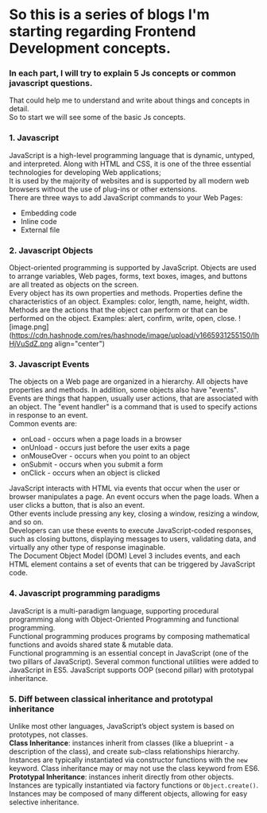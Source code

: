 # So this is a series of blogs I'm starting regarding Frontend Development concepts.

### In each part, I will try to explain 5 Js concepts or common javascript questions.
That could help me to understand and write about things and concepts in detail. <br />
So to start we will see some of the basic Js concepts.
<br/>

### 1. Javascript<br/>
JavaScript is a high-level programming language that is dynamic, untyped, and interpreted. 
Along with HTML and CSS, it is one of the three essential technologies for developing Web applications;<br> 
It is used by the majority of websites and is supported by all modern web browsers without the use of plug-ins or other extensions. <br/>
There are three ways to add JavaScript commands to your Web Pages: 
- Embedding code
- Inline code
- External file

### 2. Javascript Objects <br/>
Object-oriented programming is supported by JavaScript. Objects are used to arrange variables, Web pages, forms, text boxes, images, and buttons are all treated as objects on the screen.<br>
Every object has its own properties and methods. Properties define the characteristics of an object. Examples: color, length, name, height, width. 
<br> Methods are the actions that the object can perform or that can be performed on the object. Examples: alert, confirm, write, open, close.
![image.png](https://cdn.hashnode.com/res/hashnode/image/upload/v1665931255150/IhHjVuSdZ.png align="center")

### 3. Javascript Events <br/>
The objects on a Web page are organized in a hierarchy. All objects have properties and methods. In addition, some objects also have "events". Events are things that happen, usually user actions, that are associated with an object. The "event handler" is a command that is used to specify actions in response to an event.
<br>Common events are:

- onLoad - occurs when a page loads in a browser
- onUnload - occurs just before the user exits a page
- onMouseOver - occurs when you point to an object
- onSubmit - occurs when you submit a form
- onClick - occurs when an object is clicked <br>

JavaScript interacts with HTML via events that occur when the user or browser manipulates a page. An event occurs when the page loads. When a user clicks a button, that is also an event.<br> Other events include pressing any key, closing a window, resizing a window, and so on.<br>
Developers can use these events to execute JavaScript-coded responses, such as closing buttons, displaying messages to users, validating data, and virtually any other type of response imaginable.<br> The Document Object Model (DOM) Level 3 includes events, and each HTML element contains a set of events that can be triggered by JavaScript code.

### 4. Javascript  programming paradigms <br>
JavaScript is a multi-paradigm language, supporting procedural programming along with Object-Oriented Programming and functional programming. <br>
Functional programming produces programs by composing mathematical functions and avoids shared state & mutable data. <br>
Functional programming is an essential concept in JavaScript (one of the two pillars of JavaScript). Several common functional utilities were added to JavaScript in ES5. JavaScript supports OOP (second pillar) with prototypal inheritance.

### 5. Diff between classical inheritance and prototypal inheritance <br>
Unlike most other languages, JavaScript’s object system is based on prototypes, not classes. 
<br>
**Class Inheritance**: instances inherit from classes (like a blueprint - a description of the class), and create sub-class relationships hierarchy. Instances are typically instantiated via constructor functions with the ```new``` keyword. Class inheritance may or may not use the class keyword from ES6. <br>
**Prototypal Inheritance**: instances inherit directly from other objects. Instances are typically instantiated via factory functions or ```Object.create()```. Instances may be composed of many different objects, allowing for easy selective inheritance.



